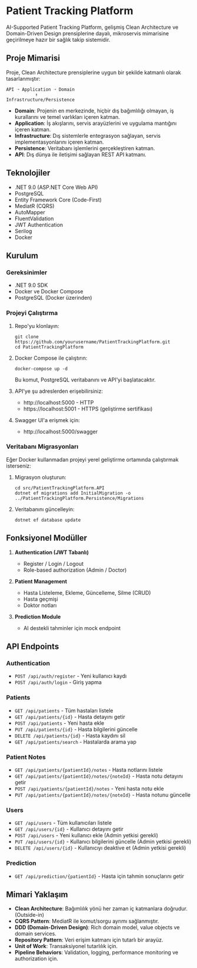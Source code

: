 # Patient Tracking Platform

AI-Supported Patient Tracking Platform, gelişmiş Clean Architecture ve Domain-Driven Design prensiplerine dayalı, mikroservis mimarisine geçirilmeye hazır bir sağlık takip sistemidir.

## Proje Mimarisi

Proje, Clean Architecture prensiplerine uygun bir şekilde katmanlı olarak tasarlanmıştır:

```
API ➝ Application ➝ Domain
           ↑
Infrastructure/Persistence
```

- **Domain**: Projenin en merkezinde, hiçbir dış bağımlılığı olmayan, iş kurallarını ve temel varlıkları içeren katman.
- **Application**: İş akışlarını, servis arayüzlerini ve uygulama mantığını içeren katman.
- **Infrastructure**: Dış sistemlerle entegrasyon sağlayan, servis implementasyonlarını içeren katman.
- **Persistence**: Veritabanı işlemlerini gerçekleştiren katman.
- **API**: Dış dünya ile iletişimi sağlayan REST API katmanı.

## Teknolojiler

- .NET 9.0 (ASP.NET Core Web API)
- PostgreSQL
- Entity Framework Core (Code-First)
- MediatR (CQRS)
- AutoMapper
- FluentValidation
- JWT Authentication
- Serilog
- Docker

## Kurulum

### Gereksinimler

- .NET 9.0 SDK
- Docker ve Docker Compose
- PostgreSQL (Docker üzerinden)

### Projeyi Çalıştırma

1. Repo'yu klonlayın:

   ```
   git clone https://github.com/yourusername/PatientTrackingPlatform.git
   cd PatientTrackingPlatform
   ```

2. Docker Compose ile çalıştırın:

   ```
   docker-compose up -d
   ```

   Bu komut, PostgreSQL veritabanını ve API'yi başlatacaktır.

3. API'ye şu adreslerden erişebilirsiniz:

   - http://localhost:5000 - HTTP
   - https://localhost:5001 - HTTPS (geliştirme sertifikası)

4. Swagger UI'a erişmek için:
   - http://localhost:5000/swagger

### Veritabanı Migrasyonları

Eğer Docker kullanmadan projeyi yerel geliştirme ortamında çalıştırmak isterseniz:

1. Migrasyon oluşturun:

   ```
   cd src/PatientTrackingPlatform.API
   dotnet ef migrations add InitialMigration -o ../PatientTrackingPlatform.Persistence/Migrations
   ```

2. Veritabanını güncelleyin:
   ```
   dotnet ef database update
   ```

## Fonksiyonel Modüller

1. **Authentication (JWT Tabanlı)**

   - Register / Login / Logout
   - Role-based authorization (Admin / Doctor)

2. **Patient Management**

   - Hasta Listeleme, Ekleme, Güncelleme, Silme (CRUD)
   - Hasta geçmişi
   - Doktor notları

3. **Prediction Module**
   - AI destekli tahminler için mock endpoint

## API Endpoints

### Authentication

- `POST /api/auth/register` - Yeni kullanıcı kaydı
- `POST /api/auth/login` - Giriş yapma

### Patients

- `GET /api/patients` - Tüm hastaları listele
- `GET /api/patients/{id}` - Hasta detayını getir
- `POST /api/patients` - Yeni hasta ekle
- `PUT /api/patients/{id}` - Hasta bilgilerini güncelle
- `DELETE /api/patients/{id}` - Hasta kaydını sil
- `GET /api/patients/search` - Hastalarda arama yap

### Patient Notes

- `GET /api/patients/{patientId}/notes` - Hasta notlarını listele
- `GET /api/patients/{patientId}/notes/{noteId}` - Hasta notu detayını getir
- `POST /api/patients/{patientId}/notes` - Yeni hasta notu ekle
- `PUT /api/patients/{patientId}/notes/{noteId}` - Hasta notunu güncelle

### Users

- `GET /api/users` - Tüm kullanıcıları listele
- `GET /api/users/{id}` - Kullanıcı detayını getir
- `POST /api/users` - Yeni kullanıcı ekle (Admin yetkisi gerekli)
- `PUT /api/users/{id}` - Kullanıcı bilgilerini güncelle (Admin yetkisi gerekli)
- `DELETE /api/users/{id}` - Kullanıcıyı deaktive et (Admin yetkisi gerekli)

### Prediction

- `GET /api/prediction/{patientId}` - Hasta için tahmin sonuçlarını getir

## Mimari Yaklaşım

- **Clean Architecture**: Bağımlılık yönü her zaman iç katmanlara doğrudur. (Outside-in)
- **CQRS Pattern**: MediatR ile komut/sorgu ayrımı sağlanmıştır.
- **DDD (Domain-Driven Design)**: Rich domain model, value objects ve domain services.
- **Repository Pattern**: Veri erişim katmanı için tutarlı bir arayüz.
- **Unit of Work**: Transaksiyonel tutarlılık için.
- **Pipeline Behaviors**: Validation, logging, performance monitoring ve authorization için.
